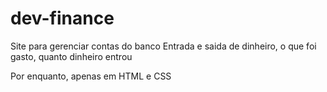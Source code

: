 # dev-finance

Site para gerenciar contas do banco 
Entrada e saida de dinheiro, o que foi gasto, quanto dinheiro entrou

Por enquanto, apenas em HTML e CSS
